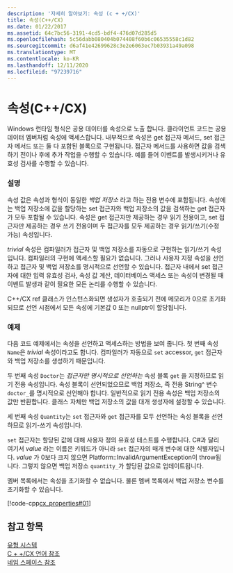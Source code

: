 ```yaml
---
description: '자세히 알아보기: 속성 (c + +/CX)'
title: 속성(C++/CX)
ms.date: 01/22/2017
ms.assetid: 64c7bc56-3191-4cd5-bdf4-476d07d285d5
ms.openlocfilehash: 5c56dabb080404b074408f60b6c06535558c1d82
ms.sourcegitcommit: d6af41e42699628c3e2e6063ec7b03931a49a098
ms.translationtype: MT
ms.contentlocale: ko-KR
ms.lasthandoff: 12/11/2020
ms.locfileid: "97239716"
---
```

# <a name="properties-ccx"></a>속성(C++/CX)

Windows 런타임 형식은 공용 데이터를 속성으로 노출 합니다. 클라이언트 코드는 공용 데이터 멤버처럼 속성에 액세스합니다. 내부적으로 속성은 get 접근자 메서드, set 접근자 메서드 또는 둘 다 포함된 블록으로 구현됩니다. 접근자 메서드를 사용하면 값을 검색하기 전이나 후에 추가 작업을 수행할 수 있습니다. 예를 들어 이벤트를 발생시키거나 유효성 검사를 수행할 수 있습니다.

### <a name="remarks"></a>설명

속성 값은 속성과 형식이 동일한 *백업 저장소* 라고 하는 전용 변수에 포함됩니다. 속성에는 백업 저장소에 값을 할당하는 set 접근자와 백업 저장소의 값을 검색하는 get 접근자가 모두 포함될 수 있습니다. 속성은 get 접근자만 제공하는 경우 읽기 전용이고, set 접근자만 제공하는 경우 쓰기 전용이며 두 접근자를 모두 제공하는 경우 읽기/쓰기(수정 가능) 속성입니다.

*trivial* 속성은 컴파일러가 접근자 및 백업 저장소를 자동으로 구현하는 읽기/쓰기 속성입니다. 컴파일러의 구현에 액세스할 필요가 없습니다. 그러나 사용자 지정 속성을 선언하고 접근자 및 백업 저장소를 명시적으로 선언할 수 있습니다. 접근자 내에서 set 접근자에 대한 입력 유효성 검사, 속성 값 계산, 데이터베이스 액세스 또는 속성이 변경될 때 이벤트 발생과 같이 필요한 모든 논리를 수행할 수 있습니다.

C++/CX ref 클래스가 인스턴스화되면 생성자가 호출되기 전에 메모리가 0으로 초기화되므로 선언 시점에서 모든 속성에 기본값 0 또는 nullptr이 할당됩니다.

### <a name="examples"></a>예제

다음 코드 예제에서는 속성을 선언하고 액세스하는 방법을 보여 줍니다. 첫 번째 속성 `Name`은 *trivial* 속성이라고도 합니다. 컴파일러가 자동으로 `set` accessor, `get` 접근자와 백업 저장소를 생성하기 때문입니다.

두 번째 속성 `Doctor`는 *접근자만 명시적으로 선언하는* 속성 블록 `get` 을 지정하므로 읽기 전용 속성입니다. 속성 블록이 선언되었으므로 백업 저장소, 즉 전용 String^ 변수 `doctor_`를 명시적으로 선언해야 합니다. 일반적으로 읽기 전용 속성은 백업 저장소의 값만 반환합니다. 클래스 자체만 백업 저장소의 값을 대개 생성자에 설정할 수 있습니다.

세 번째 속성 `Quantity`는 `set` 접근자와 `get` 접근자를 모두 선언하는 속성 블록을 선언하므로 읽기-쓰기 속성입니다.

`set` 접근자는 할당된 값에 대해 사용자 정의 유효성 테스트를 수행합니다. C#과 달리 여기서 *value* 라는 이름은 키워드가 아니라 `set` 접근자의 매개 변수에 대한 식별자입니다. *value* 가 0보다 크지 않으면 Platform::InvalidArgumentException이 throw됩니다. 그렇지 않으면 백업 저장소 `quantity_`가 할당된 값으로 업데이트됩니다.

멤버 목록에서는 속성을 초기화할 수 없습니다. 물론 멤버 목록에서 백업 저장소 변수를 초기화할 수 있습니다.

[!code-cpp[cx_properties#01](../cppcx/codesnippet/CPP/cx_properties/class1.h#01)]

## <a name="see-also"></a>참고 항목

[유형 시스템](../cppcx/type-system-c-cx.md)<br/>
[C + +/CX 언어 참조](../cppcx/visual-c-language-reference-c-cx.md)<br/>
[네임 스페이스 참조](../cppcx/namespaces-reference-c-cx.md)
